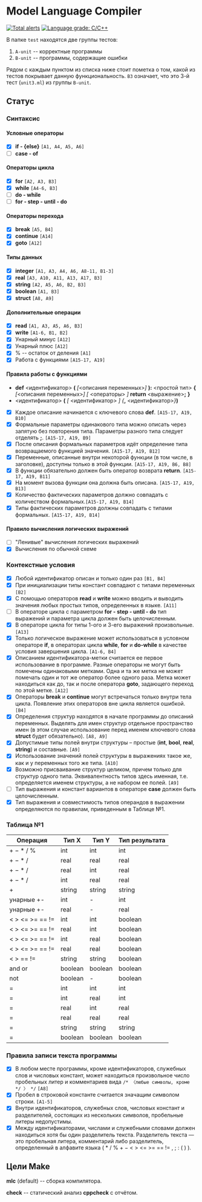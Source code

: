 # Model Language Compiler

[![Total alerts](https://img.shields.io/lgtm/alerts/g/ediah/mlc.svg?logo=lgtm&logoWidth=18)](https://lgtm.com/projects/g/ediah/mlc/alerts/)
[![Language grade: C/C++](https://img.shields.io/lgtm/grade/cpp/g/ediah/mlc.svg?logo=lgtm&logoWidth=18)](https://lgtm.com/projects/g/ediah/mlc/context:cpp)

В папке `test` находятся две группы тестов:

1) `A-unit` -- корректные программы
2) `B-unit` -- программы, содержащие ошибки

Рядом с каждым пунктом из списка ниже стоит пометка о том, какой из тестов покрывает данную функциональность. `B3` означает, что это 3-й тест (`unit3.ml`) из группы `B-unit`.

## Статус
### Синтаксис
#### Условные операторы
- [x] **if - {else}** `[A1, A4, A5, A6]`
- [ ] **case - of**
#### Операторы цикла
- [x] **for** `[A2, A3, B3]`
- [x] **while** `[A4-6, B3]`
- [ ] **do - while**
- [ ] **for - step - until - do**
#### Операторы перехода
- [x] **break** `[A5, B4]`
- [x] **continue** `[A14]`
- [x] **goto** `[A12]`
#### Типы данных
- [x] **integer** `[A1, A3, A4, A6, A8-11, B1-3]`
- [x] **real** `[A3, A10, A11, A13, A17, B3]`
- [x] **string** `[A2, A5, A6, B2, B3]`
- [x] **boolean** `[A1, B3]`
- [x] **struct** `[A8, A9]`
#### Дополнительные операции
- [x] **read** `[A1, A3, A5, A6, B3]`
- [x] **write** `[A1-6, B1, B2]`
- [x] Унарный минус `[A12]`
- [x] Унарный плюс `[A12]`
- [x] % -- остаток от деления `[A1]`
- [x] Работа с функциями `[A15-17, A19]`
#### Правила работы с функциями
- **def** <идентификатор> **(** *[*<описания переменных>*]* **):** <простой тип> **{** *[*<описания переменных>*]* *[* <операторы> *]* **return** <выражение>**;** **}**
- <идентификатор> **(** *[* <идентификатор> *]* *{***,** <идентификатор>*}***)**
- [x] Каждое описание начинается с ключевого слова **def**. `[A15-17, A19, B10]`
- [x] Формальные параметры одинакового типа можно описать через запятую без повторения типа. Параметры разного типа следует отделять **;**. `[A15-17, A19, B9]`
- [x] После описания формальных параметров идёт определение типа возвращаемого функцией значения. `[A15-17, A19, B12]`
- [x] Переменные, описанные внутри некоторой функции (в том числе, в заголовке), доступны только в этой функции. `[A15-17, A19, B6, B8]`
- [x] В функции обязательно должен быть оператор возврата **return**. `[A15-17, A19, B11]`
- [x] На момент вызова функции она должна быть описана. `[A15-17, A19, B13]`
- [x] Количество фактических параметров должно совпадать с количеством формальных.`[A15-17, A19, B14]`
- [x] Типы фактических параметров должны совпадать с типами формальных. `[A15-17, A19, B14]`
#### Правило вычисления логических выражений
- [ ] "Ленивые" вычисления логических выражений
- [x] Вычисления по обычной схеме

### Контекстные условия
- [x] Любой идентификатор описан и только один раз `[B1, B4]`
- [x] При инициализации типы констант совпадают с типами переменных `[B2]`
- [x] С помощью операторов **read** и **write** можно вводить и выводить значения любых простых типов, определенных в языке. `[A11]`
- [ ] В операторе цикла с параметром **for - step - until - do** тип выражений и параметра цикла должен быть целочисленным.
- [x] В операторе цикла for типы 1-ого и 3-его выражений произвольные. `[A13]`
- [x] Только логическое выражение может использоваться в условном операторе **if**, в операторах цикла **while**, **for** и **do-while** в качестве условия завершения цикла. `[A1-6, B4]`
- [x] Описанием идентификатора-метки считается ее первое использование в программе. Разные операторы не могут быть помечены одинаковыми метками. Одна и та же метка не может помечать один и тот же оператор более одного раза. Метка может находиться как до, так и после оператора **goto**, задающего переход по этой метке. `[A12]`
- [x] Операторы **break** и **continue** могут встречаться только внутри тела цикла. Появление этих операторов вне цикла является ошибкой. `[B4]`
- [x] Определения структур находятся в начале программы до описаний переменных. Выделять для имен структур отдельное пространство имен (в этом случае использование перед именем ключевого слова **struct** будет обязательно). `[A8, A9]`
- [x] Допустимые типы полей внутри структуры – простые (**int**, **bool**, **real**, **string**) и составные. `[A9]`
- [x] Использование значений полей структуры в выражениях такое же, как и у переменных того же типа. `[A10]`
- [x] Возможно присваивание структур целиком, причем только для структур одного типа. Эквивалентность типов здесь именная, т.е. определяется именем структуры, а не набором ее полей. `[A9]`
- [ ] Тип выражения и констант вариантов в операторе **case** должен быть целочисленным.
- [x] Тип выражения и совместимость типов операндов в выражении определяются по правилам, приведенным в Таблице №1.

### Таблица №1
|     Операция    |  Тип X  |  Тип Y  | Тип результата |
| --------------- | ------- | ------- | -------------- |
| + − * / %       | int     | int     | int            |
| + − * /         | real    | real    | real           |
| + − * /         | real    | int     | real           |
| + − * /         | int     | real    | real           |
| +               | string  | string  | string         |
| унарные +-      | int     | -       | int            |
| унарные +-      | real    | -       | real           |
| < > <= >= == != | int     | int     | boolean        |
| < > <= >= == != | real    | int     | boolean        |
| < > <= >= == != | int     | real    | boolean        |
| < > <= >= == != | real    | real    | boolean        |
| < > == !=       | string  | string  | boolean        |
| and or          | boolean | boolean | boolean        |
| not             | boolean | -       | boolean        |
| =               | int     | int     | int            |
| =               | int     | real    | int            |
| =               | real    | int     | real           |
| =               | real    | real    | real           |
| =               | string  | string  | string         |
| =               | boolean | boolean | boolean        |

### Правила записи текста программы
- [x] В любом месте программы, кроме идентификаторов, служебных слов и числовых констант, может находиться произвольное число пробельных литер и комментариев вида 
`/* 〈любые символы, кроме */ 〉 */` `[A8]`
- [x] Пробел в строковой константе считается значащим символом строки. `[A1-5]`
- [x] Внутри идентификаторов, служебных слов, числовых констант и разделителей, состоящих из нескольких символов, пробельные литеры недопустимы.
- [x] Между идентификаторами, числами и служебными словами должен находиться хотя бы один разделитель текста. Разделитель текста — это пробельная литера, комментарий либо разделитель, определенный в алфавите языка ( * / % + − < > <= >= == != , ; : ( ) ).

## Цели Make
**mlc** (default) -- сборка компилятора.

**check** -- статический анализ **cppcheck** с отчётом.
